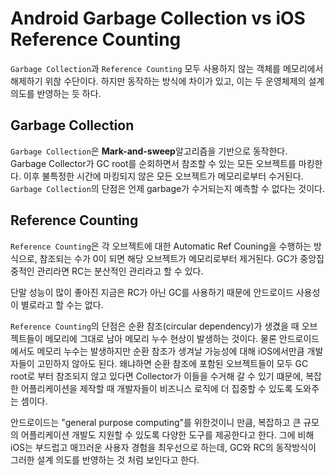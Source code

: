 # Android Garbage Collection vs iOS Reference Counting
`Garbage Collection`과 `Reference Counting` 모두 사용하지 않는 객체를 메모리에서 해제하기 위핞 수단이다. 하지만 동작하는 방식에 차이가 있고, 이는 두 운영체제의 설계 의도를 반영하는 듯 하다.

## Garbage Collection
`Garbage Collection`은 **Mark-and-sweep**알고리즘을 기반으로 동작한다. Garbage Collector가 GC root를 순회하면서 참조할 수 있는 모든 오브젝트를 마킹한다. 이후 불특정한 시간에 마킹되지 않은 모든 오브젝트가 메모리로부터 수거된다. 
`Garbage Collection`의 단점은 언제 garbage가 수거되는지 예측할 수 없다는 것이다. 

## Reference Counting 
`Reference Counting`은 각 오브젝트에 대한 Automatic Ref Couning을 수행하는 방식으로, 참조되는 수가 0이 되면 해당 오브젝트가 메모리로부터 제거된다. GC가 중앙집중적인 관리라면 RC는 분산적인 관리라고 할 수 있다. 

단말 성능이 많이 좋아진 지금은 RC가 아닌 GC를 사용하기 때문에 안드로이드 사용성이 별로라고 할 수는 없다. 

`Reference Counting`의 단점은 순환 참조(circular dependency)가 생겼을 때 오브젝트들이 메모리에 그대로 남아 메모리 누수 현상이 발생하는 것이다. 물론 안드로이드에서도 메모리 누수는 발생하지만 순환 참조가 생겨날 가능성에 대해 iOS에서만큼 개발자들이 고민하지 않아도 된다. 왜냐하면 순환 참조에 포함된 오브젝트들이 모두 GC root로 부터 참조되지 않고 있다면 Collector가 이들을 수거해 갈 수 있기 떄문에, 복잡한 어플리케이션을 제작할 때 개발자들이 비즈니스 로직에 더 집중할 수 있도록 도와주는 셈이다. 

안드로이드는 "general purpose computing"를 위한것이니 만큼, 복잡하고 큰 규모의 어플리케이션 개발도 지원할 수 있도록 다양한 도구를 제공한다고 한다. 그에 비해 iOS는 부드럽고 매끄러운 사용자 경험을 최우선으로 하는데, GC와 RC의 동작방식이 그러한 설계 의도를 반영하는 것 처럼 보인다고 한다.